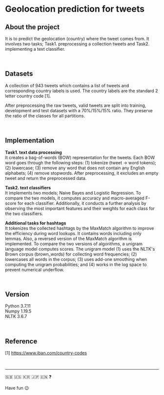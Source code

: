 # Geolocation prediction for tweets

## About the project

It is to predict the geolocation (country) where the tweet comes from. It involves two tasks; Task1. preprocessing a collection tweets and Task2. implementing a text classifier.

<br>

## Datasets
A collection of 943 tweets which contains a list of tweets and corresponding country labels is used. The country labels are the standard 2 letter country code [1].

After preprocessing the raw tweets, valid tweets are split into training, development and test datasets with a 70%/15%/15% ratio. They preserve the ratio of the classes for all partitions.

<br>

## Implementation

**Task1. text data processing**<br>
It creates a bag-of-words (BOW) representation for the tweets. Each BOW word goes through the following steps: (1) tokenize (tweet -> word tokens); (2) lowercase; (3) remove any word that does not contain any English alphabets; (4) remove stopwords. After preprocessing, it excludes an empty tweet and return the preprocessed data.


**Task2. text classifiers**<br>
It implements two models; Naive Bayes and Logistic Regression. To compare the two models, it computes accuracy and macro-averaged F-score for each classifier. Additionally, it conducts a further analysis by observing the most important features and their weights for each class for the two classifiers.

**Additional tasks for hashtags**<br>
It tokenizes the collected hashtags by the MaxMatch algorithm to improve the efficiency during word lookups. It contains words including only lemmas. Also, a reversed version of the MaxMatch algorithm is implemented. To compare the two versions of algorithms, a unigram language model computes scores. The unigram model (1) uses the NLTK's Brown corpus (brown_words) for collecting word frequencies; (2) lowercases all words in the corpus; (3) uses add-one smoothing when computing the unigram probabilities; and (4) works in the log space to prevent numerical underflow.

<br>

## Version
Python 3.7.11<br>
Numpy 1.19.5<br>
NLTK 3.6.7<br>

<br>

## Reference

[1] https://www.iban.com/country-codes

<br>

---
:uk: :us: :kr: :jp: :cn: :question:
 
Have fun 😉

